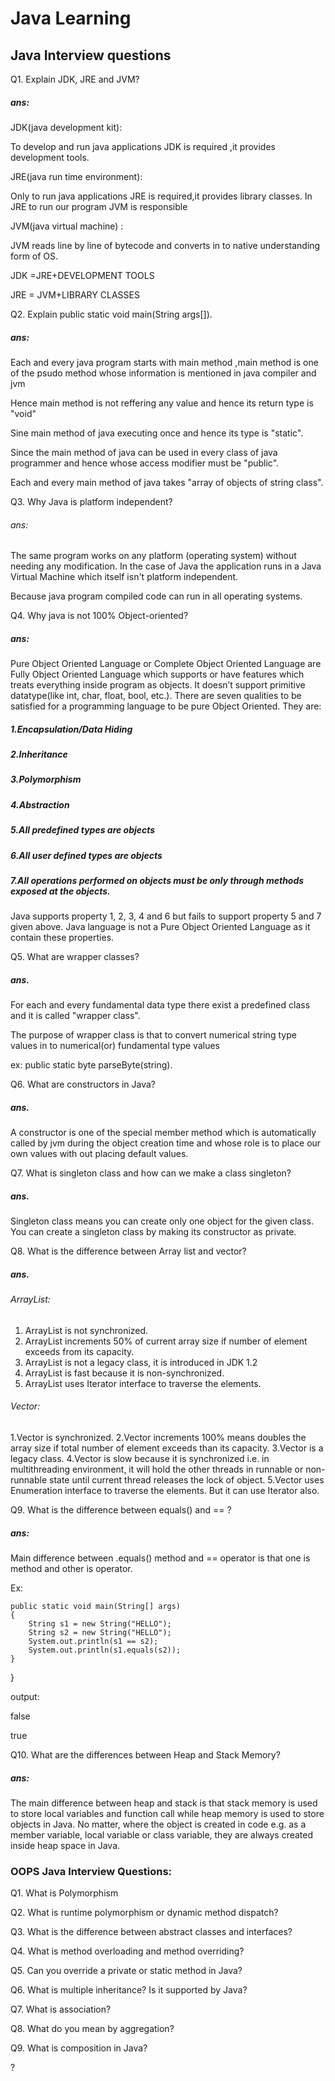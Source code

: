 # Java Learning

## Java Interview questions

Q1. Explain JDK, JRE and JVM?
##### ans:
   JDK(java development kit):
  
 To develop and run java applications JDK is required ,it provides development tools.
 
 JRE(java run time environment):
 
 Only to run java applications JRE is required,it provides library classes.
 In JRE to run our program JVM is responsible
 
 
 JVM(java virtual machine) :
 
 JVM reads line by line of bytecode and converts in to native understanding form of OS.
  
  JDK =JRE+DEVELOPMENT TOOLS
  
  JRE = JVM+LIBRARY CLASSES
  

Q2. Explain public static void main(String args[]).
##### ans:
Each and every java program starts with main method ,main method is one of the psudo method whose information is mentioned in java compiler and jvm

Hence main method is not reffering any value and hence its return type is "void"

Sine main method of java executing once  and hence its type is "static".

Since the main method of java can be used in every class of java programmer and hence whose access modifier must be "public".

Each and every main method of java takes "array of objects of string class".



Q3. Why Java is platform independent?

###### ans: 
 The same program works on any platform (operating system) without needing any modification. In the case of Java the application runs in a Java Virtual Machine which itself isn't platform independent.
 
 Because java program compiled code can run in all operating systems.
 

Q4. Why java is not 100% Object-oriented?
##### ans:
 Pure Object Oriented Language or Complete Object Oriented Language are Fully Object Oriented Language which supports or have features which treats everything inside program as objects. It doesn’t support primitive datatype(like int, char, float, bool, etc.). There are seven qualities to be satisfied for a programming language to be pure Object Oriented. They are:
 
 ##### 1.Encapsulation/Data Hiding
 ##### 2.Inheritance
 ##### 3.Polymorphism
 ##### 4.Abstraction
 ##### 5.All predefined types are objects
 ##### 6.All user defined types are objects
 ##### 7.All operations performed on objects must be only through methods exposed at the objects.
 Java supports property 1, 2, 3, 4 and 6 but fails to support property 5 and 7 given above. Java language is not a Pure Object Oriented Language as it contain these properties.
 

Q5. What are wrapper classes?
##### ans.
 For each and every fundamental data type there exist a predefined class and it is called "wrapper class".
 
 The purpose of wrapper class is that to convert numerical string type values in to numerical(or) fundamental type values
 
 ex: public static byte parseByte(string).
 

Q6. What are constructors in Java?
##### ans.
 A constructor is one of the special member method which is automatically called by jvm during the object creation time and whose role is to place our own values with out placing default values.
 
Q7. What is singleton class and how can we make a class singleton?
##### ans.
Singleton class means you can create only one object for the given class. You can create a singleton class by making its constructor as private.

Q8. What is the difference between Array list and vector?
##### ans.
###### ArrayList:
1) ArrayList is not synchronized.
2) ArrayList increments 50% of current array size if number of element exceeds from its capacity.
3) ArrayList is not a legacy class, it is introduced in JDK 1.2
4) ArrayList is fast because it is non-synchronized.	
5) ArrayList uses Iterator interface to traverse the elements.
###### Vector:
1.Vector is synchronized.
2.Vector increments 100% means doubles the array size if total number of element exceeds than its capacity.
3.Vector is a legacy class.
4.Vector is slow because it is synchronized i.e. in multithreading environment, it will hold the other threads in runnable or non-runnable state until current thread releases the lock of object.
5.Vector uses Enumeration interface to traverse the elements. But it can use Iterator also.

Q9. What is the difference between equals() and == ?
##### ans:
Main difference between .equals() method and == operator is that one is method and other is operator.

Ex:



    public static void main(String[] args)
    {
        String s1 = new String("HELLO");
        String s2 = new String("HELLO");
        System.out.println(s1 == s2);
        System.out.println(s1.equals(s2));
    }
}

output:

false

true

Q10. What are the differences between Heap and Stack Memory?
##### ans:
The main difference between heap and stack is that stack memory is used to store local variables and function call while heap memory is used to store objects in Java. No matter, where the object is created in code e.g. as a member variable, local variable or class variable,  they are always created inside heap space in Java.

### OOPS Java Interview Questions: 

Q1. What is Polymorphism

Q2. What is runtime polymorphism or dynamic method dispatch?

Q3. What is the difference between abstract classes and interfaces?

Q4. What is method overloading and method overriding?

Q5. Can you override a private or static method in Java?

Q6. What is multiple inheritance? Is it supported by Java?

Q7. What is association?


Q8. What do you mean by aggregation?


Q9. What is composition in Java?

?
